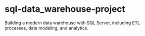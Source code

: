 # sql-data_warehouse-project
Building a modern data warehouse with SQL Server, including ETL processes, data modeling, and analytics. 
